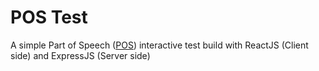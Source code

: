 # POS Test

A simple Part of Speech ([POS](https://en.wikipedia.org/wiki/Part_of_speech)) interactive test build with ReactJS (Client side) and ExpressJS (Server side)
